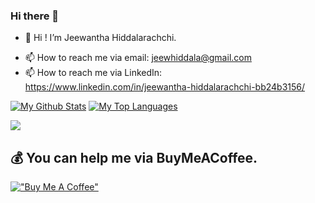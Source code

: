 ### Hi there 👋


<!-- **JeewHiddala/JeewHiddala** is a ✨ _special_ ✨ repository because its `README.md` (this file) appears on your GitHub profile. -->

<!-- Here are some ideas to get you started: -->

- 👋 Hi ! I’m Jeewantha Hiddalarachchi.
<!-- - 🔭 I’m currently working on Kodez
- 🌱 I’m currently learning ...
- 👯 I’m looking to collaborate on ...
- 🤔 I’m looking for help with ...
- 💬 Ask me about ... -->
- 📫 How to reach me via email: jeewhiddala@gmail.com
- 📫 How to reach me via LinkedIn: https://www.linkedin.com/in/jeewantha-hiddalarachchi-bb24b3156/
<!-- - 😄 Pronouns: ...
- ⚡ Fun fact: ... -->

<!-- [![Top Langs](https://github-readme-stats.vercel.app/api/top-langs/?username=JeewHiddala&layout=compact)](https://github.com/JeewHiddala/github-readme-stats) -->
<a href="https://github.com/JeewHiddala/github-readme-stats"><img alt="My Github Stats" src="https://github-readme-stats.vercel.app/api?username=JeewHiddala&show_icons=true&count_private=true&theme=react&hide_border=true&bg_color=0D1117&cache_seconds=1800&count_private=true" /></a>
<a href="https://github.com/JeewHiddala/github-readme-stats"><img alt="My Top Languages" src="https://github-readme-stats.vercel.app/api/top-langs/?username=JeewHiddala&langs_count=8&count_private=true&layout=compact&theme=react&hide_border=true&bg_color=0D1117&cache_seconds=1800&count_private=true" /></a>

<a href="https://github.com/JeewHiddala/github-profile-views-counter">
    <img src="https://komarev.com/ghpvc/?username=JeewHiddala">
</a>

## 💰 You can help me via BuyMeACoffee.
[!["Buy Me A Coffee"](https://www.buymeacoffee.com/assets/img/custom_images/orange_img.png)](https://www.buymeacoffee.com/jeewhiddala)

<!-- [![@jeewhiddala's Holopin board](https://holopin.me/jeewhiddala)](https://holopin.io/@jeewhiddala) -->
